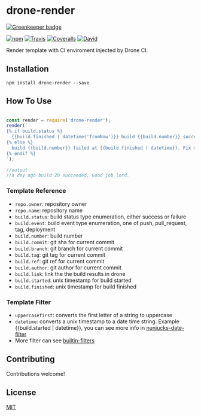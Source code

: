 # drone-render

[![Greenkeeper badge](https://badges.greenkeeper.io/lizheming/drone-render.svg)](https://greenkeeper.io/)

[![npm](https://img.shields.io/npm/v/drone-render.svg?style=flat-square)]()
[![Travis](https://img.shields.io/travis/lizheming/drone-render.svg?style=flat-square)]()
[![Coveralls](https://img.shields.io/coveralls/lizheming/drone-render/master.svg?style=flat-square)]()
[![David](https://img.shields.io/david/lizheming/drone-render.svg?style=flat-square)]()

Render template with CI enviroment injected by Drone CI.

## Installation

    npm install drone-render --save


## How To Use

```js

const render = require('drone-render');
render(`
{% if build.status %}
  {{build.finished | datetime('fromNow')}} build {{build.number}} succeeded. Good job {{build.author}}.
{% else %}
  build {{build.number}} failed at {{build.finished | datetime}}. Fix me please.
{% endif %}
`);

//output
//a day ago build 20 succeeded. Good job lord.
```

### Template Reference

- `repo.owner`: repository owner
- `repo.name`: repository name
- `build.status`: build status type enumeration, either success or failure
- `build.event`: build event type enumeration, one of push, pull_request, tag, deployment
- `build.number`: build number
- `build.commit`: git sha for current commit
- `build.branch`: git branch for current commit
- `build.tag`: git tag for current commit
- `build.ref`: git ref for current commit
- `build.author`: git author for current commit
- `build.link`: link the the build results in drone
- `build.started`: unix timestamp for build started
- `build.finished`: unix timestamp for build finished


### Template Filter

- `uppercasefirst`: converts the first letter of a string to uppercase
- `datetime`: converts a unix timestamp to a date time string. Example {{build.started | datetime}}, you can see more info in [nunjucks-date-filter](https://www.npmjs.com/package/nunjucks-date-filter)
- More filter can see [builtin-filters](https://mozilla.github.io/nunjucks/templating.html#builtin-filters)

## Contributing

Contributions welcome!

## License

[MIT](https://github.com/lizheming/drone-render/blob/master/LICENSE)
